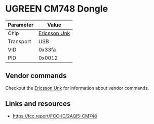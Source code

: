 # UGREEN CM748 Dongle

| Parameter | Value                                |
| --------- | ------------------------------------ |
| Chip      | [Ericsson Unk](Chip_Ericsson_Unk.md) |
| Transport | USB                                  |
| VID       | 0x33fa                               |
| PID       | 0x0012                               |

## Vendor commands

Checkout the [Ericsson Unk](Chip_Ericsson_Unk.md) for information about vendor commands.

## Links and resources

- <https://fcc.report/FCC-ID/2AQI5-CM748>
